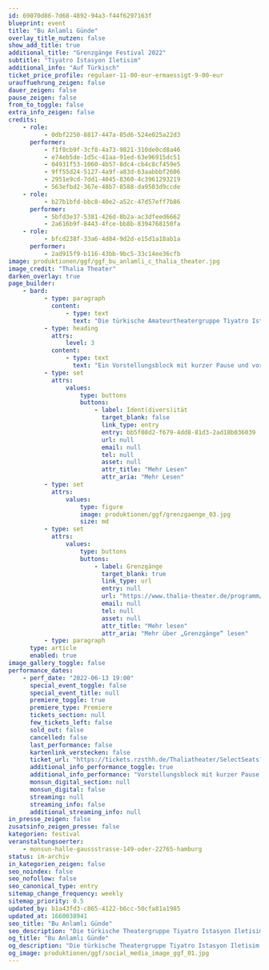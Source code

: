 ```yaml
---
id: 69070d86-7d68-4892-94a3-f44f6297163f
blueprint: event
title: "Bu Anlamlı Günde"
overlay_title_nutzen: false
show_add_title: true
additional_title: "Grenzgänge Festival 2022"
subtitle: "Tiyatro Istasyon Iletisim"
additional_info: "Auf Türkisch"
ticket_price_profile: regulaer-11-00-eur-ermaessigt-9-00-eur
urauffuehrung_zeigen: false
dauer_zeigen: false
pause_zeigen: false
from_to_toggle: false
extra_info_zeigen: false
credits:
    - role:
          - 0dbf2250-8817-447a-85d6-524e025a22d3
      performer:
          - f1f0cb9f-3cf8-4a73-9821-310de0cd8a46
          - e74eb5de-1d5c-41aa-91ed-63e96915dc51
          - 04931f53-1060-4b57-8dc4-cb4c8cf459e5
          - 9ff55d24-5127-4a9f-a83d-63aabbbf2606
          - 2951e9cd-7dd1-4045-8360-4c3961293219
          - 563efbd2-367e-48b7-8588-da9503d9ccde
    - role:
          - b27b1bfd-bbc8-40e2-a52c-47d57eff7b86
      performer:
          - 5bfd3e37-5381-426d-8b2a-ac3dfeed6662
          - 2a616b9f-8443-4fce-bb8b-8394768150fa
    - role:
          - bfcd238f-33a6-4d84-9d2d-e15d1a18ab1a
      performer:
          - 2ad915f9-b116-43bb-9bc5-33c14ee36cfb
image: produktionen/ggf/ggf_bu_anlamli_c_thalia_theater.jpg
image_credit: "Thalia Theater"
darken_overlay: true
page_builder:
    - bard:
          - type: paragraph
            content:
                - type: text
                  text: "Die türkische Amateurtheatergruppe Tiyatro Istasyon Iletisim zeigt Ausschnitte des Stückes „Bu Anlamlı Günde“ der in Istanbul lebenden Schriftstellerin, Schauspielerin und Regisseurin Zeynep Kacar. Kacar nutzt dabei Werbeeinlagen als stilistischen Kniff, um feministische Kritik an der aktuellen türkischen Gesellschaft im kommerzialisierten Kontext zu üben, vor allem im Hinblick auf die Stellung der Frau in der Gesellschaft sowie ihren Umgang mit Religion und Konsum."
          - type: heading
            attrs:
                level: 3
            content:
                - type: text
                  text: "Ein Vorstellungsblock mit kurzer Pause und vorher:"
          - type: set
            attrs:
                values:
                    type: buttons
                    buttons:
                        - label: Ident(divers)ität
                          target_blank: false
                          link_type: entry
                          entry: bb5f08d2-f679-4dd8-81d3-2ad18b036039
                          url: null
                          email: null
                          tel: null
                          asset: null
                          attr_title: "Mehr Lesen"
                          attr_aria: "Mehr Lesen"
          - type: set
            attrs:
                values:
                    type: figure
                    image: produktionen/ggf/grenzgaenge_03.jpg
                    size: md
          - type: set
            attrs:
                values:
                    type: buttons
                    buttons:
                        - label: Grenzgänge
                          target_blank: true
                          link_type: url
                          entry: null
                          url: "https://www.thalia-theater.de/programm/jung&mehr/festivals/grenzgaenge/grenzgaenge-2022/"
                          email: null
                          tel: null
                          asset: null
                          attr_title: "Mehr lesen"
                          attr_aria: "Mehr über „Grenzgänge“ lesen"
          - type: paragraph
      type: article
      enabled: true
image_gallery_toggle: false
performance_dates:
    - perf_date: "2022-06-13 19:00"
      special_event_toggle: false
      special_event_title: null
      premiere_toggle: true
      premiere_type: Premiere
      tickets_section: null
      few_tickets_left: false
      sold_out: false
      cancelled: false
      last_performance: false
      kartenlink_verstecken: false
      ticket_url: "https://tickets.rzsthh.de/Thaliatheater/SelectSeats?ret=1&e=11985&lang=de&play=showcase-tuerkischsprachiger-amateurtheatergruppen-2022&cookies=2"
      additional_info_performance_toggle: true
      additional_info_performance: "Vorstellungsblock mit kurzer Pause <br> „Ident(divers)ität“ & „Bu Anlamlı Günde“ <br> Einführung: 18:45 Uhr"
      monsun_digital_section: null
      monsun_digital: false
      streaming: null
      streaming_info: false
      additional_streaming_info: null
in_presse_zeigen: false
zusatsinfo_zeigen_presse: false
kategorien: festival
veranstaltungsoerter:
    - monsun-halle-gaussstrasse-149-oder-22765-hamburg
status: im-archiv
in_kategorien_zeigen: false
seo_noindex: false
seo_nofollow: false
seo_canonical_type: entry
sitemap_change_frequency: weekly
sitemap_priority: 0.5
updated_by: b1a43fd3-c865-4122-b6cc-50cfa81a1985
updated_at: 1660038941
seo_title: "Bu Anlamlı Günde"
seo_description: "Die türkische Theatergruppe Tiyatro Istasyon Iletisim zeigt Ausschnitte des Stückes „Bu Anlamlı Günde“ der in Istanbul lebenden Schriftstellerin Zeynep Kacar."
og_title: "Bu Anlamlı Günde"
og_description: "Die türkische Theatergruppe Tiyatro Istasyon Iletisim zeigt Ausschnitte des Stückes „Bu Anlamlı Günde“ der in Istanbul lebenden Schriftstellerin Zeynep Kacar."
og_image: produktionen/ggf/social_media_image_ggf_01.jpg
---
```

